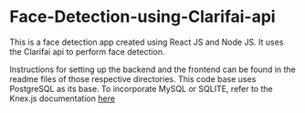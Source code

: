 # Face-Detection-using-Clarifai-api
This is a face detection app created using React JS and Node JS. It uses the Clarifai api to perform face detection.

Instructions for setting up the backend and the frontend can be found in the readme files of those respective directories. 
This code base uses PostgreSQL as its base. To incorporate MySQL or SQLITE, refer to the Knex.js documentation [here]("http://knexjs.org/")
